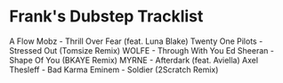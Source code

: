 # Frank's Dubstep Tracklist

A Flow Mobz - Thrill Over Fear (feat. Luna Blake)
Twenty One Pilots - Stressed Out (Tomsize Remix)
WOLFE - Through With You
Ed Sheeran - Shape Of You (BKAYE Remix)
MYRNE - Afterdark (feat. Aviella)
Axel Thesleff - Bad Karma
Eminem - Soldier (2Scratch Remix)



